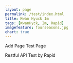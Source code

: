 ```yaml
---
layout: page
permalink: /test/index.html
title: Kwan Hyuck Im
tags: [KwanHyck, Im, Rapid]
imagefeature: fourseasons.jpg
chart: true
---
```


Add Page Test Page 

Restful API Test by Rapid